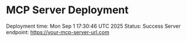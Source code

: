 # MCP Server Deployment
Deployment time: Mon Sep  1 17:30:46 UTC 2025
Status: Success
Server endpoint: https://your-mcp-server-url.com
